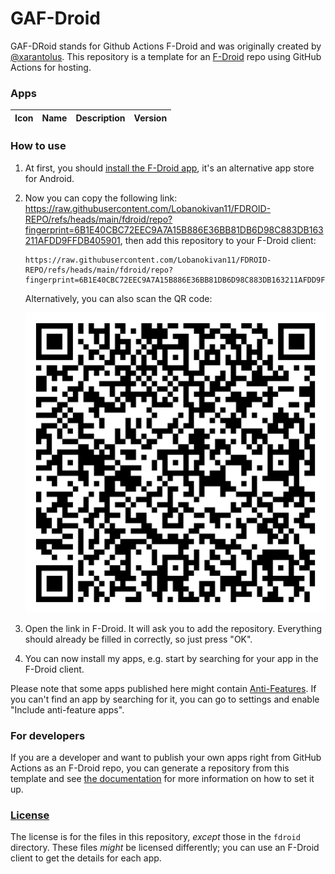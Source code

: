 # GAF-Droid

GAF-DRoid stands for Github Actions F-Droid and was originally created by [@xarantolus](https://github.com/xarantolus/fdroid).
This repository is a template for an [F-Droid](https://f-droid.org) repo using GitHub Actions for hosting.

### Apps

<!-- This table is auto-generated. Do not edit -->

| Icon | Name | Description | Version |
| ---- | ---- | ----------- | ------- |

<!-- end apps table -->

### How to use

1. At first, you should [install the F-Droid app](https://f-droid.org/), it's an alternative app store for Android.

2. Now you can copy the following link: https://raw.githubusercontent.com/Lobanokivan11/FDROID-REPO/refs/heads/main/fdroid/repo?fingerprint=6B1E40CBC72EEC9A7A15B886E36BB81DB6D98C883DB163211AFDD9FFDB405901, then add this repository to your F-Droid client:
   
   ```
   https://raw.githubusercontent.com/Lobanokivan11/FDROID-REPO/refs/heads/main/fdroid/repo?fingerprint=6B1E40CBC72EEC9A7A15B886E36BB81DB6D98C883DB163211AFDD9FFDB405901
   ```
   
    Alternatively, you can also scan the QR code:
   
   <p align="center">
      <img src=".github/qrcode.png?raw=true" alt="F-Droid repo QR code"/>
    </p>

3. Open the link in F-Droid. It will ask you to add the repository. Everything should already be filled in correctly, so just press "OK".

4. You can now install my apps, e.g. start by searching for your app in the F-Droid client.

Please note that some apps published here might contain [Anti-Features](https://f-droid.org/en/docs/Anti-Features/). If you can't find an app by searching for it, you can go to settings and enable "Include anti-feature apps".

### For developers

If you are a developer and want to publish your own apps right from GitHub Actions as an F-Droid repo, you can generate a repository from this template and see [the documentation](/docs/setup.md) for more information on how to set it up.

### [License](LICENSE)

The license is for the files in this repository, *except* those in the `fdroid` directory. These files *might* be licensed differently; you can use an F-Droid client to get the details for each app.
